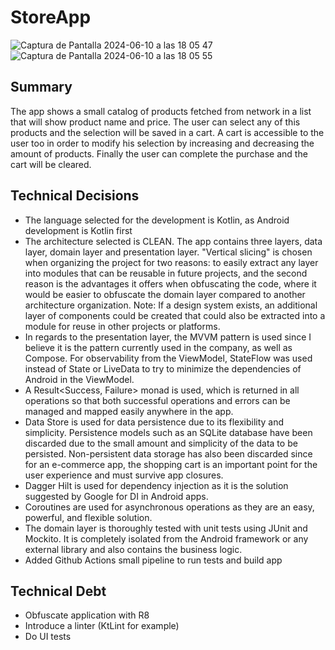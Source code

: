 # StoreApp
![Captura de Pantalla 2024-06-10 a las 18 05 47](https://github.com/rovermore/StoreApp/assets/33871567/d6e2bb8d-9e3a-48a5-98e4-67e4766fa8c4)
![Captura de Pantalla 2024-06-10 a las 18 05 55](https://github.com/rovermore/StoreApp/assets/33871567/c6e8ee93-7fed-4110-807a-907c3ba4e602)

## Summary
The app shows a small catalog of products fetched from network in a list that will show product name and price. 
The user can select any of this products and the selection will be saved in a cart. 
A cart is accessible to the user too in order to modify his selection by increasing and decreasing the amount of products. 
Finally the user can complete the purchase and the cart will be cleared.

## Technical Decisions
- The language selected for the development is Kotlin, as Android development is Kotlin first
- The architecture selected is CLEAN. The app contains three layers, data layer, domain layer and presentation layer. "Vertical slicing" is chosen when organizing the project for two reasons: to easily extract any layer into modules that can be reusable in future projects, and the second reason is the advantages it offers when obfuscating the code, where it would be easier to obfuscate the domain layer compared to another architecture organization. Note: If a design system exists, an additional layer of components could be created that could also be extracted into a module for reuse in other projects or platforms.
- In regards to the presentation layer, the MVVM pattern is used since I believe it is the pattern currently used in the company, as well as Compose. For observability from the ViewModel, StateFlow was used instead of State or LiveData to try to minimize the dependencies of Android in the ViewModel.
- A Result<Success, Failure> monad is used, which is returned in all operations so that both successful operations and errors can be managed and mapped easily anywhere in the app.
- Data Store is used for data persistence due to its flexibility and simplicity. Persistence models such as an SQLite database have been discarded due to the small amount and simplicity of the data to be persisted. Non-persistent data storage has also been discarded since for an e-commerce app, the shopping cart is an important point for the user experience and must survive app closures.
- Dagger Hilt is used for dependency injection as it is the solution suggested by Google for DI in Android apps.
- Coroutines are used for asynchronous operations as they are an easy, powerful, and flexible solution.
- The domain layer is thoroughly tested with unit tests using JUnit and Mockito. It is completely isolated from the Android framework or any external library and also contains the business logic.
- Added Github Actions small pipeline to run tests and build app

## Technical Debt
- Obfuscate application with R8
- Introduce a linter (KtLint for example)
- Do UI tests
